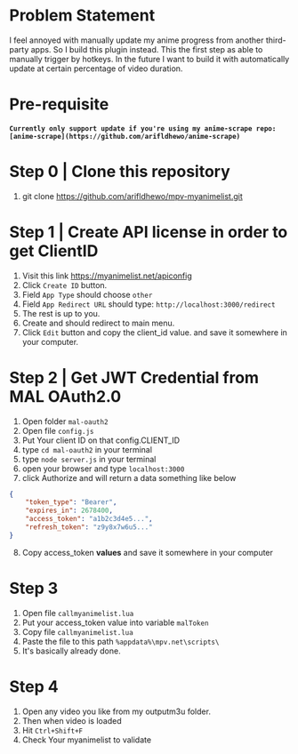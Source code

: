 # Problem Statement

I feel annoyed with manually update my anime progress from another third-party apps. So I build this plugin instead. This the first step as able to manually trigger by hotkeys. In the future I want to build it with automatically update at certain percentage of video duration.

# Pre-requisite

#### `Currently only support update if you're using my anime-scrape repo: [anime-scrape](https://github.com/arifldhewo/anime-scrape)`

# Step 0 | Clone this repository

1. git clone https://github.com/arifldhewo/mpv-myanimelist.git

# Step 1 | Create API license in order to get ClientID

1. Visit this link https://myanimelist.net/apiconfig
2. Click `Create ID` button.
3. Field `App Type` should choose `other`
4. Field `App Redirect URL` should type: `http://localhost:3000/redirect`
5. The rest is up to you.
6. Create and should redirect to main menu.
7. Click `Edit` button and copy the client_id value. and save it somewhere in your computer.

# Step 2 | Get JWT Credential from MAL OAuth2.0

1. Open folder `mal-oauth2`
2. Open file `config.js`
3. Put Your client ID on that config.CLIENT_ID
4. type `cd mal-oauth2` in your terminal
5. type `node server.js` in your terminal
6. open your browser and type `localhost:3000`
7. click Authorize and will return a data something like below

```json
{
	"token_type": "Bearer",
	"expires_in": 2678400,
	"access_token": "a1b2c3d4e5...",
	"refresh_token": "z9y8x7w6u5..."
}
```

8. Copy access_token **values** and save it somewhere in your computer

# Step 3

1. Open file `callmyanimelist.lua`
2. Put your access_token value into variable `malToken`
3. Copy file `callmyanimelist.lua`
4. Paste the file to this path `%appdata%\mpv.net\scripts\`
5. It's basically already done.

# Step 4

1. Open any video you like from my outputm3u folder.
2. Then when video is loaded
3. Hit `Ctrl+Shift+F`
4. Check Your myanimelist to validate
